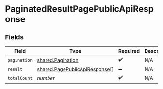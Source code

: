 # PaginatedResultPagePublicApiResponse


## Fields

| Field                                                                                 | Type                                                                                  | Required                                                                              | Description                                                                           |
| ------------------------------------------------------------------------------------- | ------------------------------------------------------------------------------------- | ------------------------------------------------------------------------------------- | ------------------------------------------------------------------------------------- |
| `pagination`                                                                          | [shared.Pagination](../../../sdk/models/shared/pagination.md)                         | :heavy_check_mark:                                                                    | N/A                                                                                   |
| `result`                                                                              | [shared.PagePublicApiResponse](../../../sdk/models/shared/pagepublicapiresponse.md)[] | :heavy_minus_sign:                                                                    | N/A                                                                                   |
| `totalCount`                                                                          | *number*                                                                              | :heavy_check_mark:                                                                    | N/A                                                                                   |
